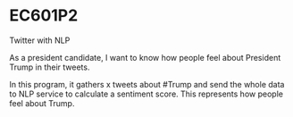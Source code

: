 # EC601P2
 Twitter with NLP

As a president candidate, I want to know how people feel about President Trump in their tweets.

In this program, it gathers x tweets about #Trump and send the whole data to NLP service to calculate a sentiment score. This represents how people feel about Trump.
